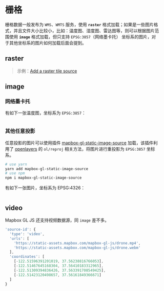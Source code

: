 # 栅格

栅格数据一般发布为 `WMS`、`WMTS` 服务，使用 **`raster`** 格式加载；如果是一些图片格式，并且文件大小比较小，比如：温度图、湿度图、雷达图等，则可以根据图片范围使用 **`image`** 格式加载，但只支持 `EPSG:3857`（网络墨卡托） 坐标系的图片，对于其他坐标系的图片如何加载后面会提到。

## raster

<ClientOnly>
  <common-code-view name="data-raster"/>
</ClientOnly>

> 示例：[Add a raster tile source](https://docs.mapbox.com/mapbox-gl-js/example/map-tiles/)

## image

### 网络墨卡托

有如下一张温度图，坐标系为 `EPSG:3857`：

<!-- ![温度图](/images/3857.png) -->
<div align="center">
  <img :src="$withBase('/assets/images/3857.png')" width="300" />
</div>

<ClientOnly>
  <common-code-view name="data-image"/>
</ClientOnly>

### 其他任意投影

任意投影的图片可以使用插件 [mapbox-gl-static-image-source](https://github.com/huanglii/mapbox-gl-static-image-source) 加载，该插件利用了 [openlayers](https://openlayers.org/) 的 `ol/reproj` 相关方法，将图片进行重投影为 `EPSG:3857` 坐标系。

```bash
# use yarn
yarn add mapbox-gl-static-image-source
# use npm
npm i mapbox-gl-static-image-source
```

有如下一张图片，坐标系为 EPSG:4326：

<div align="center">
  <img :src="$withBase('/assets/images/4326.png')" width="300" />
</div>

<ClientOnly>
  <common-code-view name="data-image-4326"/>
</ClientOnly>

## video

Mapbox GL JS 还支持视频数据源，同 `image` 差不多。

```js
'source-id': {
  'type': 'video',
  'urls': [
    'https://static-assets.mapbox.com/mapbox-gl-js/drone.mp4',
    'https://static-assets.mapbox.com/mapbox-gl-js/drone.webm'
  ],
  'coordinates': [
    [-122.51596391201019, 37.56238816766053],
    [-122.51467645168304, 37.56410183312965],
    [-122.51309394836426, 37.563391708549425],
    [-122.51423120498657, 37.56161849366671]
  ]
}
```

<ClientOnly>
  <common-code-view name='data-video'/>
</ClientOnly>
